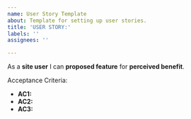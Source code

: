 ```yaml
---
name: User Story Template
about: Template for setting up user stories.
title: 'USER STORY:'
labels: ''
assignees: ''

---
```


As a **site user** I can **proposed feature** for **perceived benefit**.

Acceptance Criteria:
- **AC1:**
- **AC2:**
- **AC3:**
